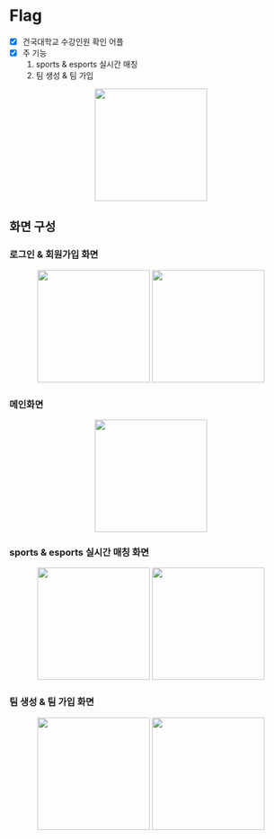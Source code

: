 # Flag
 
- [x] 건국대학교 수강인원 확인 어플
- [x] 주 기능
    1. sports & esports 실시간 매칭
    2. 팀 생성 & 팀 가입
<p align="center">
 <img src="https://user-images.githubusercontent.com/83503188/162801789-f3194e1d-98b6-45cb-afd2-ef48a4cd3f16.png"  width="200px" />
</p>
 
## 화면 구성

### 로그인 & 회원가입 화면 
<p align="center">
 <a>
  <img src="https://user-images.githubusercontent.com/83503188/162801181-40d3dfef-6eca-40e0-8ca8-3b92716cc70a.jpg"  width="200px" />
</a>
<a>
  <img src="https://user-images.githubusercontent.com/83503188/162801188-d6e3a5aa-ebbb-4345-ba0b-10aee3f95454.jpg" width="200px" />
</a>
 </p>
 
 ### 메인화면
 
 <p align="center">
 <a>
  <img src="https://user-images.githubusercontent.com/83503188/162801293-fcbebd67-9c5e-4bd1-9686-5216e744f055.jpg"  width="200px" />
</a>
 </p>

### sports & esports 실시간 매칭 화면

<p align="center">
<a>
  <img src="https://user-images.githubusercontent.com/83503188/162801409-1acb0804-cb9f-493d-bfc0-fe9e7edde2ac.jpg" width="200px" />
</a>
<a>
  <img src="https://user-images.githubusercontent.com/83503188/162801394-632e892a-b872-44e1-9fa2-eb6ae1efd14c.jpg" width="200px" />
</a>
</p>

### 팀 생성 & 팀 가입 화면

<p align="center">
 <a>
  <img src="https://user-images.githubusercontent.com/83503188/162801560-7a5fc79d-f2a8-4be1-9e15-cf8ba76e67c1.jpg"  width="200px" />
</a>
<a>
  <img src="https://user-images.githubusercontent.com/83503188/162801548-62b83bea-bcfa-4451-83b0-9f2c387d1777.jpg" width="200px" />
</a>
 </p>

